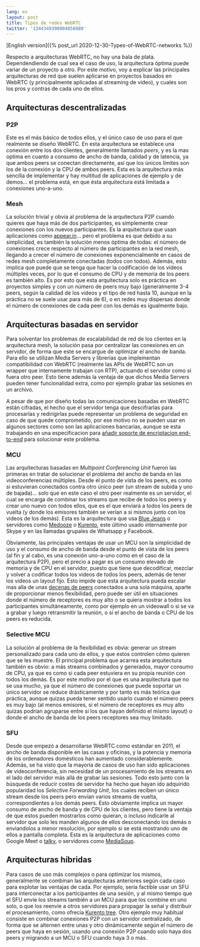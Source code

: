 ```yaml
---
lang: es
layout: post
title: Tipos de redes WebRTC
twitter: '1344349398004858880'
---
```


[English version]({% post_url 2020-12-30-Types-of-WebRTC-networks %})

Respecto a arquitecturas WebRTC, no hay una bala de plata. Dependendiendo de
cual sea el caso de uso, la arquitectura óptima puede variar de un proyecto a
otro. Por este motivo, voy a explicar las principales arquitecturas de red que
suelen aplicarse en proyectos basados en WebRTC (y principalmente aplicadas al
streaming de video), y cuales son los pros y contras de cada uno de ellos.

## Arquitecturas descentralizadas

### P2P

Este es el más básico de todos ellos, y el único caso de uso para el que
realmente se diseño WebRTC. En esta arquitectura se establece una conexión
entre los dos clientes, generalmente llamados *peers*, y es la mas optima en
cuanto a consumo de ancho de banda, calidad y de latencia, ya que ambos peers se
conectan directamente, así que los únicos límites son los de la conexión y la
CPU de ambos peers. Esta es la arquitectura más sencilla de implementar y hay
multitud de aplicaciones de ejemplo y de demos... el problema está, en que ésta
arquitectura está limitada a conexiones uno-a-uno.

### Mesh

La solución trivial y obvia al problema de la arquitectura P2P cuando quieres
que haya más de dos participantes, es simplemente crear conexiones con los
nuevos participantes. Es la arquitectura que usan aplicaciones como
[appear.in](https://appear.in/)... pero el problema es que debido a su
simplicidad, es también la solución menos óptima de todas: el número de
conexiones crece respecto al número de participantes en la red mesh, llegando a
crecer el número de conexiones exponencialmente en casos de redes mesh
completamente conectadas (todos con todos). Además, esto implica que puede que
se tenga que hacer la codificación de los vídeos múltiples veces, por lo que el
consumo de CPU y de memoria de los peers es también alto. Es por esto que esta
arquitectura solo es práctica en proyectos simples y con un número de peers muy
bajo (generalmente 3-4 peers, según la calidad de los videos y el tipo de red
hasta 10, aunque en la práctica no se suele usar para más de 6), o en redes muy
dispersas donde el número de conexiones de cada peer con los demás es igualmente
bajo.

## Arquitecturas basadas en servidor

Para solventar los problemas de escalabilidad de red de los clientes en la
arquitectura mesh, la solución pasa por centralizar las conexiones en un
servidor, de forma que este se encargue de optimizar el ancho de banda. Para
ello se utilizan Media Servers y librerías que implementan compatibilidad con
WebRTC (realmente las APIs de WebRTC son un wrapper que internamente trabajan
con RTP), actuando el servidor como si fuera otro peer. Esto tiene además la
ventaja de que dichos Media Servers pueden tener funcionalidad extra, como por
ejemplo grabar las sesiones en un archivo.

A pesar de que por diseño todas las comunicaciones basadas en WebRTC están
cifradas, el hecho que el servidor tenga que descifrarlas para procesarlas y redirigirlas puede representar un problema de seguridad en caso de que quede
comprometido, por ese motivo no se pueden usar en algunos sectores como son las
aplicaciones bancarias, aunque se esta trabajando en una especificacion para
[añadir soporte de encriptacion end-to-end](https://www.callstats.io/blog/2018/06/01/examining-srtp-double-encryption-procedures-for-selective-forwarding-perc)
para solucionar este problema.

### MCU

Las arquitecturas basadas en *Multipoint Conferencing Unit* fueron las primeras
en tratar de solucionar el problema del ancho de banda en las videoconferencias
múltiples. Desde el punto de vista de los peers, es como si estuvieran
conectados contra otro único peer (un stream de subida y uno de bajada)... solo
que en este caso el otro peer realmente es un servidor, el cual se encarga de
combinar los streams que recibe de todos los peers y crear uno nuevo con todos
ellos, que es el que enviará a todos los peers de vuelta (y donde los emisores
también se verían a si mismos junto con los videos de los demás). Esta es la
arquitectura que usa [Blue Jeans](http://bluejeans.com/) o servidores como
[Medooze](http://www.medooze.com/) o [Kurento](https://www.kurento.org/), este
último usado internamente por Skype y en las llamadas grupales de Whatsapp y
Facebook.

Obviamente, las principales ventajas de usar un MCU son la simplicidad de uso y
el consumo de ancho de banda desde el punto de vista de los peers (al fin y al
cabo, es una conexión uno-a-uno como en el caso de la arquitectura P2P), pero el
precio a pagar es un consumo elevado de memoria y de CPU en el servidor, puesto
que tiene que decodificar, mezclar y volver a codificar todos los videos de
todos los peers, además de tener los videos un layout fijo. Esto impide que esta
arquitectura pueda escalar mas alla de unas
[decenas de peers](https://www.kurento.org/blog/kurento-media-server-690-libnicer-and-performant)
conectados a una sola máquina, aparte de proporcionar menos flexibilidad, pero
puede ser útil en situaciones donde el número de receptores es muy alto o se
quiera mostrar a todos los participantes simultáneamente, como por ejemplo en un
videowall o si se va a grabar y luego retransmitir la reunión, o si el ancho de
banda o CPU de los peers es reducida.

### Selective MCU

La solución al problema de la flexibilidad es obvia: generar un stream
personalizado para cada uno de ellos, y que estos controlen cómo quieren que se
les muestre. El principal problema que acarrea esta arquitectura también es
obvio: a más streams combinados y generados, mayor consumo de CPU, ya que es
como si cada peer estuviera en su propia reunión con todos los demás. Es por
este motivo por el que es una arquitectura que no se usa mucho, ya que el número
de conexiones que puede soportar un único servidor se reduce drásticamente y por
tanto es más teórica que práctica, aunque quizas pueda tener sentido usarlo
cuando el número peers es muy bajo (al menos emisores, si el número de
receptores es muy alto quizas podrían agruparse entre si los que hayan definido
el mismo layout) o donde el ancho de banda de los peers receptores sea muy
limitado.

### SFU

Desde que empezó a desarrollarse WebRTC como estándar en 2011, el ancho de banda
disponible en las casas y oficinas, y la potencia y memoria de los ordenadores
domésticos han aumentado considerablemente. Además, se ha visto que la mayoría
de casos de uso han sido aplicaciones de videoconferencia, sin necesidad de un
procesamiento de los streams en el lado del servidor más allá de grabar las
sesiones. Todo esto junto con la búsqueda de reducir costes de servidor ha hecho
que hayan ido adquirido popularidad los *Selective Forwarding Unit*, los cuales
reciben un único stream desde los peers pero envían varios streams de vuelta,
correspondientes a los demás peers. Esto obviamente implica un mayor consumo de
ancho de banda y de CPU de los clientes, pero tiene la ventaja de que estos
pueden mostrarlos como quieran, o incluso indicarle al servidor que solo les
manden algunos de ellos desconectando los demás o enviandolos a menor
resolución, por ejemplo si se está mostrando uno de ellos a pantalla completa.
Esta es la arquitectura de aplicaciones como Google Meet o
[talky](https://talky.io), o servidores como [MediaSoup](https://mediasoup.org).

## Arquitecturas híbridas

Para casos de uso más complejos o para optimizar los mismos, generalmente se
combinan las arquitecturas anteriores según cada caso para explotar las ventajas
de cada. Por ejemplo, sería factible usar un SFU para interconectar a los
participantes de una sesión, y al mismo tiempo que el SFU envíe los streams
también a un MCU para que los combine en uno solo, o que los reenvíe a otros
servidores para propagar la señal y distribuir el procesamiento, como ofrecía
[Kurento tree](https://github.com/Kurento/kurento-tree). Otro ejemplo muy
habitual consiste en combinar conexiones P2P con un servidor centralizado, de
forma que se alternen entre unas y otro dinámicamente según el número de peers
que haya en sesión, usando una conexión P2P cuando solo haya dos peers y
migrando a un MCU o SFU cuando haya 3 o más.
